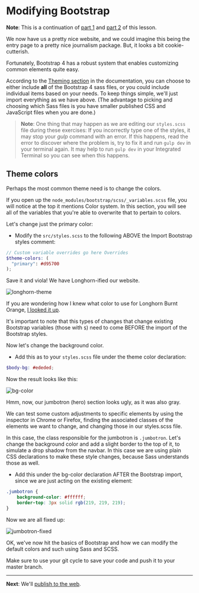 # Modifying Bootstrap

**Note**: This is a continuation of [part 1](bootstrap-class-01.md) and [part 2](bootstrap-class-02.md) of this lesson.

We now have us a pretty nice website, and we could imagine this being the entry page to a pretty nice journalism package. But, it looks a bit cookie-cutterish.

Fortunately, Bootstrap 4 has a robust system that enables customizing common elements quite easy.

According to the [Theming section](https://getbootstrap.com/docs/4.1/getting-started/theming/) in the documentation, you can choose to either include **all** of the Bootstrap 4 sass files, or you could include individual items based on your needs. To keep things simple, we'll just import everything as we have above. (The advantage to picking and choosing which Sass files is you have smaller published CSS and JavaScript files when you are done.)

> **Note**: One thing that may happen as we are editing our `styles.scss` file during these exercises: If you incorrectly type one of the styles, it may stop your _gulp_ command with an error. If this happens, read the error to discover where the problem is, try to fix it and run `gulp dev` in your terminal again. It may help to run `gulp dev` in your Integrated Terminal so you can see when this happens.

## Theme colors

Perhaps the most common theme need is to change the colors.

If you open up the `node_modules/bootstrap/scss/_variables.scss` file, you will notice at the top it mentions Color system. In this section, you will see all of the variables that you're able to overwrite that to pertain to colors.

Let's change just the primary color:

- Modify the `src/styles.scss` to the following ABOVE the Import Bootstrap styles comment:

```scss
// Custom variable overrides go here Overrides
$theme-colors: (
  "primary": #d95700
);
```

Save it and viola! We have Longhorn-ified our website.

![longhorn-theme](../images/bs-theme-change.png)

If you are wondering how I knew what color to use for Longhorn Burnt Orange, [I looked it up](https://brand.utexas.edu/identity/color/).

It's important to note that this types of changes that change existing Bootstrap variables (those with `$`) need to come BEFORE the import of the Bootstrap styles.

Now let's change the background color.

- Add this as to your `styles.scss` file under the theme color declaration:

```scss
$body-bg: #ededed;
```

Now the result looks like this:

![bg-color](../images/bs-bg-color.png)

Hmm, now, our jumbotron (hero) section looks ugly, as it was also gray.  

We can test some custom adjustments to specific elements by using the inspector in Chrome or Firefox, finding the associated classes of the elements we want to change, and changing those in our styles.scss file.

In this case, the class responsible for the jumbotron is `.jumbotron`. Let's change the background color and add a slight border to the top of it, to simulate a drop shadow from the navbar. In this case we are using plain CSS declarations to make these style changes, because Sass understands those as well.

- Add this under the bg-color declaration AFTER the Bootstrap import, since we are just acting on the existing element:

```scss
.jumbotron {
    background-color: #ffffff;
    border-top: 3px solid rgb(219, 219, 219);
}
```

Now we are all fixed up:

![jumbotron-fixed](../images/bs-jumbotron-fixed.png)

OK, we've now hit the basics of Bootstrap and how we can modify the default colors and such using Sass and SCSS.

Make sure to use your git cycle to save your code and push it to your master branch.

---

**Next**: We'll [publish to the web](bootstrap-class-04.md).